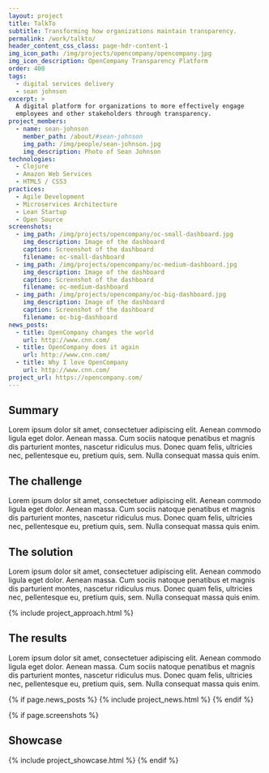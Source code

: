 ```yaml
---
layout: project
title: TalkTo
subtitle: Transforming how organizations maintain transparency.  
permalink: /work/talkto/
header_content_css_class: page-hdr-content-1
img_icon_path: /img/projects/opencompany/opencompany.jpg
img_icon_description: OpenCompany Transparency Platform
order: 400
tags:
  - digital services delivery
  - sean johnson
excerpt: >
  A digital platform for organizations to more effectively engage
  employees and other stakeholders through transparency.
project_members:
  - name: sean-johnson
    member_path: /about/#sean-johnson
    img_path: /img/people/sean-johnson.jpg
    img_description: Photo of Sean Johnson
technologies:
  - Clojure
  - Amazon Web Services
  - HTML5 / CSS3
practices:
  - Agile Development
  - Microservices Architecture
  - Lean Startup
  - Open Source
screenshots:
  - img_path: /img/projects/opencompany/oc-small-dashboard.jpg
    img_description: Image of the dashboard
    caption: Screenshot of the dashboard
    filename: oc-small-dashboard
  - img_path: /img/projects/opencompany/oc-medium-dashboard.jpg
    img_description: Image of the dashboard
    caption: Screenshot of the dashboard
    filename: oc-medium-dashboard
  - img_path: /img/projects/opencompany/oc-big-dashboard.jpg
    img_description: Image of the dashboard
    caption: Screenshot of the dashboard
    filename: oc-big-dashboard
news_posts:
  - title: OpenCompany changes the world
    url: http://www.cnn.com/
  - title: OpenCompany does it again
    url: http://www.cnn.com/
  - title: Why I love OpenCompany
    url: http://www.cnn.com/
project_url: https://opencompany.com/
---
```


<h2 class="sr-only">Summary</h2>

Lorem ipsum dolor sit amet, consectetuer adipiscing elit. Aenean commodo ligula eget dolor. Aenean massa. Cum sociis natoque penatibus et magnis dis parturient montes, nascetur ridiculus mus. Donec quam felis, ultricies nec, pellentesque eu, pretium quis, sem. Nulla consequat massa quis enim.

## The challenge

Lorem ipsum dolor sit amet, consectetuer adipiscing elit. Aenean commodo ligula eget dolor. Aenean massa. Cum sociis natoque penatibus et magnis dis parturient montes, nascetur ridiculus mus. Donec quam felis, ultricies nec, pellentesque eu, pretium quis, sem. Nulla consequat massa quis enim.

## The solution

Lorem ipsum dolor sit amet, consectetuer adipiscing elit. Aenean commodo ligula eget dolor. Aenean massa. Cum sociis natoque penatibus et magnis dis parturient montes, nascetur ridiculus mus. Donec quam felis, ultricies nec, pellentesque eu, pretium quis, sem. Nulla consequat massa quis enim.

{% include project_approach.html %}

## The results

Lorem ipsum dolor sit amet, consectetuer adipiscing elit. Aenean commodo ligula eget dolor. Aenean massa. Cum sociis natoque penatibus et magnis dis parturient montes, nascetur ridiculus mus. Donec quam felis, ultricies nec, pellentesque eu, pretium quis, sem. Nulla consequat massa quis enim.

{% if page.news_posts %}
  {% include project_news.html %}
{% endif %}

{% if page.screenshots %}
## Showcase
  {% include project_showcase.html %}
{% endif %}
